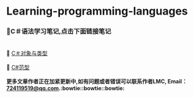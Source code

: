 # Learning-programming-languages
### :star2:C＃语法学习笔记,点击下面链接笔记<br><br>
:ledger: [C＃对象与类型](https://github.com/Lumnca/C-/blob/master/%E7%B1%BB%E5%9E%8B%E4%B8%8E%E5%AF%B9%E8%B1%A1.md)<br><br>
:ledger: [C#范型](https://github.com/Lumnca/C-/blob/master/%E8%8C%83%E5%9E%8B.md)<br>
<br>
<b>更多文章作者正在加紧更新中,如有问题或者错误可以联系作者LMC, Email：724119519@qq.com.<b>:bowtie::bowtie::bowtie:
